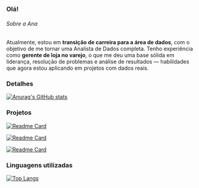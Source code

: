 ### Olá!

###### Sobre a Ana
Atualmente, estou em **transição de carreira para a área de dados**, com o objetivo de me tornar uma Analista de Dados completa. Tenho experiência como **gerente de loja no varejo**, o que me deu uma base sólida em liderança, resolução de problemas e análise de resultados — habilidades que agora estou aplicando em projetos com dados reais.


### Detalhes
[![Anurag's GitHub stats](https://github-readme-stats.vercel.app/api?username=Anac95&show_icons=true&theme=dark)](https://github.com/anuraghazra/github-readme-stats)

### Projetos

[![Readme Card](https://github-readme-stats.vercel.app/api/pin/?username=Anac95&repo=analise-carrinhos-abandonados&theme=dark)](https://github.com/anuraghazra/github-readme-stats)


[![Readme Card](https://github-readme-stats.vercel.app/api/pin/?username=Anac95&repo=RestauranteDB&theme=dark)](https://github.com/anuraghazra/github-readme-stats)

[![Readme Card](https://github-readme-stats.vercel.app/api/pin/?username=Anac95&repo=App-Dash.py&theme=dark)](https://github.com/anuraghazra/github-readme-stats)

### Linguagens utilizadas

[![Top Langs](https://github-readme-stats.vercel.app/api/top-langs/?username=Anac95&layout=compact)](https://github.com/anuraghazra/github-readme-stats)
